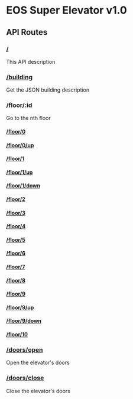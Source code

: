 # EOS Super Elevator v1.0
## API Routes
### [/](http://localhost:3000/)
This API description
### [/building](http://localhost:3000/building)
Get the JSON building description
### /floor/:id
Go to the nth floor
#### [/floor/0](http://localhost:3000/floor/0)
#### [/floor/0/up](http://localhost:3000/floor/0/up)
#### [/floor/1](http://localhost:3000/floor/1)
#### [/floor/1/up](http://localhost:3000/floor/1/up)
#### [/floor/1/down](http://localhost:3000/floor/1/down)
#### [/floor/2](http://localhost:3000/floor/2)
#### [/floor/3](http://localhost:3000/floor/3)
#### [/floor/4](http://localhost:3000/floor/4)
#### [/floor/5](http://localhost:3000/floor/5)
#### [/floor/6](http://localhost:3000/floor/6)
#### [/floor/7](http://localhost:3000/floor/7)
#### [/floor/8](http://localhost:3000/floor/8)
#### [/floor/9](http://localhost:3000/floor/9)
#### [/floor/9/up](http://localhost:3000/floor/9/up)
#### [/floor/9/down](http://localhost:3000/floor/9/down)
#### [/floor/10](http://localhost:3000/floor/10)
### [/doors/open](http://localhost:3000/doors/open)
Open the elevator's doors
### [/doors/close](http://localhost:3000/doors/close)
Close the elevator's doors
